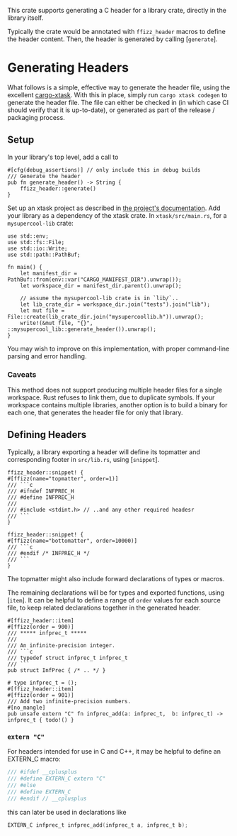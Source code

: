 This crate supports generating a C header for a library crate, directly in the library itself.

Typically the crate would be annotated with `ffizz_header` macros to define the header content.
Then, the header is generated by calling [`generate`].

# Generating Headers

What follows is a simple, effective way to generate the header file, using the excellent [cargo-xtask](https://github.com/matklad/cargo-xtask/).
With this in place, simply run `cargo xtask codegen` to generate the header file.
The file can either be checked in (in which case CI should verify that it is up-to-date), or generated as part of the release / packaging process.

## Setup

In your library's top level, add a call to 

```ignore
#[cfg(debug_assertions)] // only include this in debug builds
/// Generate the header
pub fn generate_header() -> String {
    ffizz_header::generate()
}
```

Set up an xtask project as described in [the project's documentation](https://github.com/matklad/cargo-xtask/).
Add your library as a dependency of the xtask crate.
In `xtask/src/main.rs`, for a `mysupercool-lib` crate:

```ignore
use std::env;
use std::fs::File;
use std::io::Write;
use std::path::PathBuf;

fn main() {
    let manifest_dir = PathBuf::from(env::var("CARGO_MANIFEST_DIR").unwrap());
    let workspace_dir = manifest_dir.parent().unwrap();

    // assume the mysupercool-lib crate is in `lib/`..
    let lib_crate_dir = workspace_dir.join("tests").join("lib");
    let mut file = File::create(lib_crate_dir.join("mysupercoollib.h")).unwrap();
    write!(&mut file, "{}", ::mysupercool_lib::generate_header()).unwrap();
}
```

You may wish to improve on this implementation, with proper command-line parsing and error handling.

### Caveats

This method does not support producing multiple header files for a single workspace.
Rust refuses to link them, due to duplicate symbols.
If your workspace contains multiple libraries, another option is to build a binary for each one, that generates the header file for only that library.

## Defining Headers

Typically, a library exporting a header will define its topmatter and corresponding footer in `src/lib.rs`, using [`snippet`].

```
ffizz_header::snippet! {
#[ffizz(name="topmatter", order=1)]
/// ```c
/// #ifndef INFPREC_H
/// #define INFPREC_H
///
/// #include <stdint.h> // ..and any other required headesr
/// ```
}

ffizz_header::snippet! {
#[ffizz(name="bottomatter", order=10000)]
/// ```c
/// #endif /* INFPREC_H */
/// ```
}
```

The topmatter might also include forward declarations of types or macros.

The remaining declarations will be for types and exported functions, using [`item`].
It can be helpful to define a range of `order` values for each source file, to keep related declarations together in the generated header.

```
#[ffizz_header::item]
#[ffizz(order = 900)]
/// ***** infprec_t *****
///
/// An infinite-precision integer.
/// ```c
/// typedef struct infprec_t infprec_t
/// ```
pub struct InfPrec { /* .. */ }
```

```
# type infprec_t = ();
#[ffizz_header::item]
#[ffizz(order = 901)]
/// Add two infinite-precision numbers.
#[no_mangle]
pub unsafe extern "C" fn infprec_add(a: infprec_t,  b: infprec_t) -> infprec_t { todo!() }
```

### `extern "C"`

For headers intended for use in C and C++, it may be helpful to define an EXTERN_C macro:

```c
/// #ifdef __cplusplus
/// #define EXTERN_C extern "C"
/// #else
/// #define EXTERN_C
/// #endif // __cplusplus
```

this can later be used in declarations like
```c
EXTERN_C infprec_t infprec_add(infprec_t a, infprec_t b);
```
